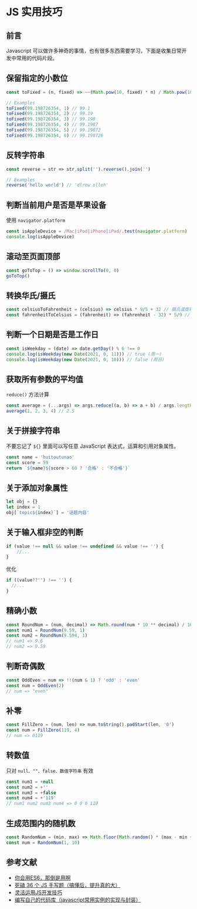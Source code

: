 # JS 实用技巧

## 前言

Javascript 可以做许多神奇的事情，也有很多东西需要学习，下面是收集日常开发中常用的代码片段。

## 保留指定的小数位

```js
const toFixed = (n, fixed) => ~~(Math.pow(10, fixed) * n) / Math.pow(10, fixed)

// Examples
toFixed(99.198726354, 1) // 99.1
toFixed(99.198726354, 2) // 99.19
toFixed(99.198726354, 3) // 99.198
toFixed(99.198726354, 4) // 99.1987
toFixed(99.198726354, 5) // 99.19872
toFixed(99.198726354, 6) // 99.198726
```

## 反转字符串

```js
const reverse = str => str.split('').reverse().join('')

// Examples
reverse('hello world') // 'dlrow olleh'
```

## 判断当前用户是否是苹果设备

使用 `navigator.platform`
```js
const isAppleDevice = /Mac|iPod|iPhone|iPad/.test(navigator.platform)
console.log(isAppleDevice)
```

## 滚动至页面顶部

```js
const goToTop = () => window.scrollTo(0, 0)
goToTop()
```

## 转换华氏/摄氏

```js
const celsiusToFahrenheit = (celsius) => celsius * 9/5 + 32 // 摄氏温度转华氏温度
const fahrenheitToCelsius = (fahrenheit) => (fahrenheit - 32) * 5/9 // 华氏温度转摄氏温度
```

## 判断一个日期是否是工作日

```js
const isWeekday = (date) => date.getDay() % 6 !== 0
console.log(isWeekday(new Date(2021, 0, 11))) // true (周一)
console.log(isWeekday(new Date(2021, 0, 10))) // false (周日)
```

## 获取所有参数的平均值

`reduce()` 方法计算
```js
const average = (...args) => args.reduce((a, b) => a + b) / args.length
average(1, 2, 3, 4) // 2.5
```

## 关于拼接字符串

不要忘记了 `${}` 里面可以写任意 JavaScript 表达式，运算和引用对象属性。
```js
const name = 'huitoutunao'
const score = 59
return `${name}${score > 60 ? '合格' : '不合格'}`
```

## 关于添加对象属性

```js
let obj = {}
let index = 1
obj[`topic${index}`] = '话题内容'
```

## 关于输入框非空的判断

```js
if (value !== null && value !== undefined && value !== '') {
    //...
}
```

优化

```js
if ((value??'') !== '') {
  //...
}
```

## 精确小数

```js
const RoundNum = (num, decimal) => Math.round(num * 10 ** decimal) / 10 ** decimal
const num1 = RoundNum(9.59, 1)
const num2 = RoundNum(9.594, 1)
// num1 => 9.6
// num2 => 9.59
```

## 判断奇偶数

```js
const OddEven = num => !!(num & 1) ? 'odd' : 'even'
const num = OddEven(2)
// num => "even"
```

## 补零

```js
const FillZero = (num, len) => num.toString().padStart(len, '0')
const num = FillZero(119, 4)
// num => 0119
```

## 转数值

只对 `null、""、false、数值字符串` 有效
```js
const num1 = +null
const num2 = +''
const num3 = +false
const num4 = +'119'
// num1 num2 num3 num4 => 0 0 0 119
```

## 生成范围内的随机数

```js
const RandomNum = (min, max) => Math.floor(Math.random() * (max - min + 1)) + min
const num = RandomNum(1, 10)
```

## 参考文献

- [你会用ES6，那倒是用啊](https://juejin.cn/post/7016520448204603423)
- [死磕 36 个 JS 手写题（搞懂后，提升真的大）](https://juejin.cn/post/6946022649768181774)
- [灵活运用JS开发技巧](https://juejin.cn/post/6844903838449664013)
- [编写自己的代码库（javascript常用实例的实现与封装）](https://juejin.cn/post/6844903520596918280)